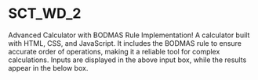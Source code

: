 # SCT_WD_2
 Advanced Calculator with BODMAS Rule Implementation! A calculator built with HTML, CSS, and JavaScript. It includes the BODMAS rule to ensure accurate order of operations, making it a reliable tool for complex calculations. Inputs are displayed in the above input box, while the results appear in the below box.
